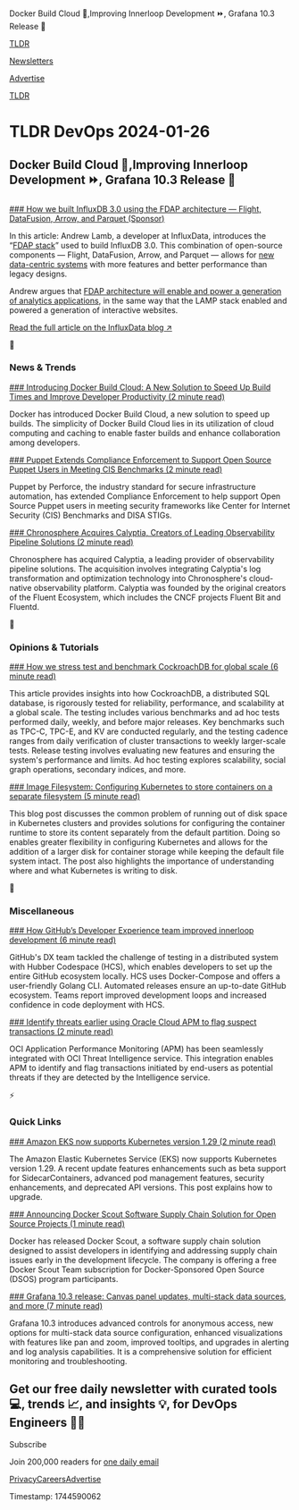 Docker Build Cloud 🚀,Improving Innerloop Development ⏩, Grafana 10.3 Release 🎉

[TLDR](/)

[Newsletters](/newsletters)

[Advertise](https://advertise.tldr.tech/)

[TLDR](/)

# TLDR DevOps 2024-01-26

## Docker Build Cloud 🚀,Improving Innerloop Development ⏩, Grafana 10.3 Release 🎉

### 

[### How we built InfluxDB 3.0 using the FDAP architecture — Flight, DataFusion, Arrow, and Parquet (Sponsor)](https://www.influxdata.com/blog/flight-datafusion-arrow-parquet-fdap-architecture-influxdb/?utm_source=vendor&amp;utm_medium=referral&amp;utm_campaign=2024-tldr_global&amp;utm_content=fdap-arch)

In this article: Andrew Lamb, a developer at InfluxData, introduces the “[FDAP stack](https://www.influxdata.com/blog/flight-datafusion-arrow-parquet-fdap-architecture-influxdb/?utm_source=vendor&utm_medium=referral&utm_campaign=2024-tldr_global&utm_content=fdap-arch)” used to build InfluxDB 3.0. This combination of open-source components — Flight, DataFusion, Arrow, and Parquet — allows for [new data-centric systems](https://www.influxdata.com/blog/flight-datafusion-arrow-parquet-fdap-architecture-influxdb/?utm_source=vendor&utm_medium=referral&utm_campaign=2024-tldr_global&utm_content=fdap-arch) with more features and better performance than legacy designs.

Andrew argues that [FDAP architecture will enable and power a generation of analytics applications](https://www.influxdata.com/blog/flight-datafusion-arrow-parquet-fdap-architecture-influxdb/?utm_source=vendor&utm_medium=referral&utm_campaign=2024-tldr_global&utm_content=fdap-arch), in the same way that the LAMP stack enabled and powered a generation of interactive websites.

[Read the full article on the InfluxData blog ↗️](https://www.influxdata.com/blog/flight-datafusion-arrow-parquet-fdap-architecture-influxdb/?utm_source=vendor&utm_medium=referral&utm_campaign=2024-tldr_global&utm_content=fdap-arch)

📱

### News & Trends

[### Introducing Docker Build Cloud: A New Solution to Speed Up Build Times and Improve Developer Productivity (2 minute read)](https://www.docker.com/blog/introducing-docker-build-cloud/?utm_source=tldrdevops)

Docker has introduced Docker Build Cloud, a new solution to speed up builds. The simplicity of Docker Build Cloud lies in its utilization of cloud computing and caching to enable faster builds and enhance collaboration among developers.

[### Puppet Extends Compliance Enforcement to Support Open Source Puppet Users in Meeting CIS Benchmarks (2 minute read)](https://www.perforce.com/press-releases/puppet-extends-compliance-enforcement?utm_source=tldrdevops)

Puppet by Perforce, the industry standard for secure infrastructure automation, has extended Compliance Enforcement to help support Open Source Puppet users in meeting security frameworks like Center for Internet Security (CIS) Benchmarks and DISA STIGs.

[### Chronosphere Acquires Calyptia, Creators of Leading Observability Pipeline Solutions (2 minute read)](https://chronosphere.io/news/chronosphere-acquires-calyptia/?utm_source=tldrdevops)

Chronosphere has acquired Calyptia, a leading provider of observability pipeline solutions. The acquisition involves integrating Calyptia's log transformation and optimization technology into Chronosphere's cloud-native observability platform. Calyptia was founded by the original creators of the Fluent Ecosystem, which includes the CNCF projects Fluent Bit and Fluentd.

🚀

### Opinions & Tutorials

[### How we stress test and benchmark CockroachDB for global scale (6 minute read)](https://www.cockroachlabs.com/blog/how-we-stress-test-and-benchmark-cockroachdb-for-global-scale/?utm_source=tldrdevops)

This article provides insights into how CockroachDB, a distributed SQL database, is rigorously tested for reliability, performance, and scalability at a global scale. The testing includes various benchmarks and ad hoc tests performed daily, weekly, and before major releases. Key benchmarks such as TPC-C, TPC-E, and KV are conducted regularly, and the testing cadence ranges from daily verification of cluster transactions to weekly larger-scale tests. Release testing involves evaluating new features and ensuring the system's performance and limits. Ad hoc testing explores scalability, social graph operations, secondary indices, and more.

[### Image Filesystem: Configuring Kubernetes to store containers on a separate filesystem (5 minute read)](https://kubernetes.io/blog/2024/01/23/kubernetes-separate-image-filesystem/?utm_source=tldrdevops)

This blog post discusses the common problem of running out of disk space in Kubernetes clusters and provides solutions for configuring the container runtime to store its content separately from the default partition. Doing so enables greater flexibility in configuring Kubernetes and allows for the addition of a larger disk for container storage while keeping the default file system intact. The post also highlights the importance of understanding where and what Kubernetes is writing to disk.

🎁

### Miscellaneous

[### How GitHub’s Developer Experience team improved innerloop development (6 minute read)](https://github.blog/2024-01-24-how-githubs-developer-experience-team-improved-innerloop-development/?utm_source=tldrdevops)

GitHub's DX team tackled the challenge of testing in a distributed system with Hubber Codespace (HCS), which enables developers to set up the entire GitHub ecosystem locally. HCS uses Docker-Compose and offers a user-friendly Golang CLI. Automated releases ensure an up-to-date GitHub ecosystem. Teams report improved development loops and increased confidence in code deployment with HCS.

[### Identify threats earlier using Oracle Cloud APM to flag suspect transactions (2 minute read)](https://blogs.oracle.com/observability/post/identify-threats-earlier-using-oracle-cloud-apm-to-flag-suspect-transactions?utm_source=tldrdevops)

OCI Application Performance Monitoring (APM) has been seamlessly integrated with OCI Threat Intelligence service. This integration enables APM to identify and flag transactions initiated by end-users as potential threats if they are detected by the Intelligence service.

⚡️

### Quick Links

[### Amazon EKS now supports Kubernetes version 1.29 (2 minute read)](https://aws.amazon.com/blogs/containers/amazon-eks-now-supports-kubernetes-version-1-29/?utm_source=tldrdevops)

The Amazon Elastic Kubernetes Service (EKS) now supports Kubernetes version 1.29. A recent update features enhancements such as beta support for SidecarContainers, advanced pod management features, security enhancements, and deprecated API versions. This post explains how to upgrade.

[### Announcing Docker Scout Software Supply Chain Solution for Open Source Projects (1 minute read)](https://www.docker.com/blog/docker-scout-software-supply-chain-solution-for-open-source-projects/?utm_source=tldrdevops)

Docker has released Docker Scout, a software supply chain solution designed to assist developers in identifying and addressing supply chain issues early in the development lifecycle. The company is offering a free Docker Scout Team subscription for Docker-Sponsored Open Source (DSOS) program participants.

[### Grafana 10.3 release: Canvas panel updates, multi-stack data sources, and more (7 minute read)](https://grafana.com/blog/2024/01/23/grafana-10.3-release-canvas-panel-updates-multi-stack-data-sources-and-more/?utm_source=tldrdevops)

Grafana 10.3 introduces advanced controls for anonymous access, new options for multi-stack data source configuration, enhanced visualizations with features like pan and zoom, improved tooltips, and upgrades in alerting and log analysis capabilities. It is a comprehensive solution for efficient monitoring and troubleshooting.

## Get our free daily newsletter with curated tools 💻, trends 📈, and insights 💡, for DevOps Engineers 👨‍💻

Subscribe

Join 200,000 readers for [one daily email](/api/latest/devops)

[Privacy](/privacy)[Careers](https://jobs.ashbyhq.com/tldr.tech)[Advertise](/devops/advertise)

Timestamp: 1744590062